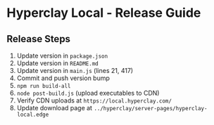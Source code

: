 # Hyperclay Local - Release Guide

## Release Steps

1. Update version in `package.json`
2. Update version in `README.md`
3. Update version in `main.js` (lines 21, 417)
4. Commit and push version bump
5. `npm run build-all`
6. `node post-build.js` (upload executables to CDN)
7. Verify CDN uploads at `https://local.hyperclay.com/`
8. Update download page at `../hyperclay/server-pages/hyperclay-local.edge`
